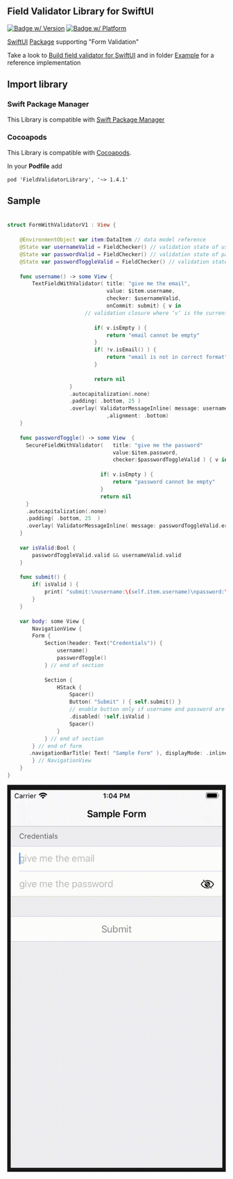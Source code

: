 ## Field Validator Library for SwiftUI

[![Badge w/ Version](https://cocoapod-badges.herokuapp.com/v/FieldValidatorLibrary/badge.png)](https://cocoadocs.org/docsets/FieldValidatorLibrary)
[![Badge w/ Platform](https://cocoapod-badges.herokuapp.com/p/FieldValidatorLibrary/badge.svg)](https://cocoadocs.org/docsets/FieldValidatorLibrary)

[SwiftUI](https://developer.apple.com/documentation/swiftui) [Package](https://swift.org/package-manager/) supporting "Form Validation"

Take a look to [Build field validator for SwiftUI](https://soulsoftware-bsc.blogspot.com/2019/10/build-field-validator-for-swiftui.html) and in folder [Example](Example) for a reference implementation

## Import library

### Swift Package Manager

This Library is compatible with [Swift Package Manager](https://swift.org/package-manager/)

### Cocoapods

This Library is compatible with [Cocoapods](https://cocoapods.org).

In your **Podfile** add
```
pod 'FieldValidatorLibrary', '~> 1.4.1'
```

## Sample

```swift

struct FormWithValidatorV1 : View {

    @EnvironmentObject var item:DataItem // data model reference
    @State var usernameValid = FieldChecker() // validation state of username field
    @State var passwordValid = FieldChecker() // validation state of password field
    @State var passwordToggleValid = FieldChecker() // validation state of password field

    func username() -> some View {
        TextFieldWithValidator( title: "give me the email",
                                value: $item.username,
                                checker: $usernameValid,
                                onCommit: submit) { v in
                         // validation closure where ‘v’ is the current value

                            if( v.isEmpty ) {
                                return "email cannot be empty"
                            }
                            if( !v.isEmail() ) {
                                return "email is not in correct format"
                            }

                            return nil
                    }
                    .autocapitalization(.none)
                    .padding( .bottom, 25 )
                    .overlay( ValidatorMessageInline( message: usernameValid.errorMessageOrNilAtBeginning )
                                ,alignment: .bottom)
    }

    func passwordToggle() -> some View  {
      SecureFieldWithValidator(   title: "give me the password"
                                  value:$item.password,
                                  checker:$passwordToggleValid ) { v in

                              if( v.isEmpty ) {
                                  return "password cannot be empty"
                              }
                              return nil
      }
      .autocapitalization(.none)
      .padding( .bottom, 25  )
      .overlay( ValidatorMessageInline( message: passwordToggleValid.errorMessage ),alignment: .bottom)
    }

    var isValid:Bool {
        passwordToggleValid.valid && usernameValid.valid
    }

    func submit() {
        if( isValid ) {
            print( "submit:\nusername:\(self.item.username)\npassword:\(self.item.password)")
        }
    }

    var body: some View {
        NavigationView {
        Form {
            Section(header: Text("Credentials")) {
                username()
                passwordToggle()
            } // end of section

            Section {
                HStack {
                    Spacer()
                    Button( "Submit" ) { self.submit() }
                    // enable button only if username and password are valid
                    .disabled( !self.isValid )
                    Spacer()
                }
            } // end of section
        } // end of form
       .navigationBarTitle( Text( "Sample Form" ), displayMode: .inline  )
        } // NavigationView
    }
}

```

![Sample](assets/FieldValidatorLibrarySample.gif)
